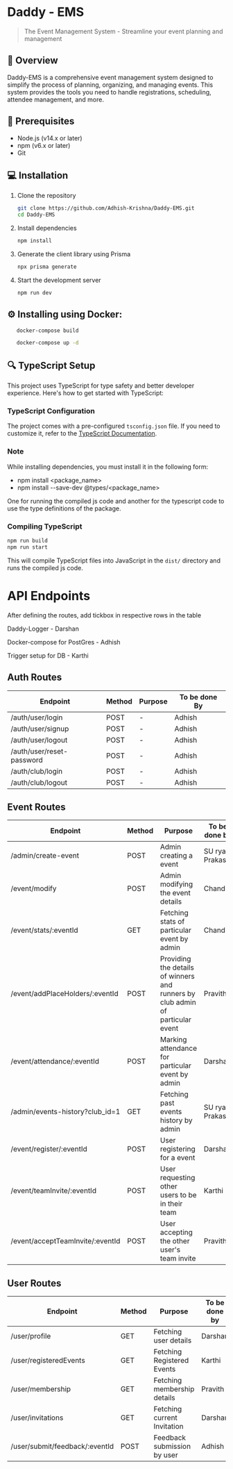 # **Daddy - EMS**

> The Event Management System - Streamline your event planning and management

## 📖 Overview

Daddy-EMS is a comprehensive event management system designed to simplify the process of planning, organizing, and managing events. This system provides the tools you need to handle registrations, scheduling, attendee management, and more.

## 🔧 Prerequisites

- Node.js (v14.x or later)
- npm (v6.x or later)
- Git

## 💻 Installation

1. Clone the repository

   ```bash
   git clone https://github.com/Adhish-Krishna/Daddy-EMS.git
   cd Daddy-EMS
   ```
2. Install dependencies

   ```bash
   npm install
   ```
3. Generate the client library using Prisma

   ```bash
   npx prisma generate
   ```
4. Start the development server

   ```bash
   npm run dev
   ```

## ⚙️ Installing using Docker:
   ```bash
      docker-compose build
   ```
   ```bash
      docker-compose up -d
   ```


## 🔍 TypeScript Setup

This project uses TypeScript for type safety and better developer experience. Here's how to get started with TypeScript:

### TypeScript Configuration

The project comes with a pre-configured `tsconfig.json` file. If you need to customize it, refer to the [TypeScript Documentation](https://www.typescriptlang.org/docs/handbook/tsconfig-json.html).

### Note

While installing dependencies, you must install it in the following form:

- npm install <package_name>
- npm install --save-dev @types/<package_name>

One for running the compiled js code and another for the typescript code to use the type definitions of the package.

### Compiling TypeScript

```bash
npm run build
npm run start
```

This will compile TypeScript files into JavaScript in the `dist/` directory and runs the compiled js code.

# API Endpoints

After defining the routes, add tickbox in respective rows in the table

Daddy-Logger - Darshan

Docker-compose for PostGres - Adhish

Trigger setup for DB - Karthi


## Auth Routes

| Endpoint                  | Method | Purpose | To be done By |
| ------------------------- | ------ | ------- | ------------- |
| /auth/user/login          | POST   | -       |      Adhish        |
| /auth/user/signup         | POST   | -       |      Adhish         |
| /auth/user/logout         | POST   | -       |          Adhish     |
| /auth/user/reset-password | POST   | -       |       Adhish        |
| /auth/club/login          | POST   | -       |       Adhish        |
| /auth/club/logout         | POST   | -       |        Adhish       |

## Event Routes

| Endpoint                         | Method | Purpose                                                                        | To be done by |
| -------------------------------- | ------ | ------------------------------------------------------------------------------ | ------------- |
| /admin/create-event                   | POST   | Admin creating a event                                                         |  SU rya Prakash |
| /event/modify                    | POST   | Admin modifying the event details                                              |  Chandru |
| /event/stats/:eventId            | GET    | Fetching stats of particular event by admin                                    |    Chandru   |
| /event/addPlaceHolders/:eventId  | POST   | Providing the details of winners and runners by club admin of particular event |         Pravith   |
| /event/attendance/:eventId       | POST   | Marking attendance for particular event by admin                               |            Darshan   |
| /admin/events-history?club_id=1  | GET    | Fetching past events history by admin                                          |        SU rya Prakash       |
| /event/register/:eventId         | POST   | User registering for a event                                                   |     Darshan      |
| /event/teamInvite/:eventId       | POST   | User requesting other users to be in their team                                |    Karthi   |
| /event/acceptTeamInvite/:eventId | POST   | User accepting the other user's team invite                                    |    Pravith |

## User Routes

| Endpoint               | Method | Purpose                     | To be done by |
| ---------------------- | ------ | --------------------------- | ------------- |
| /user/profile          | GET    | Fetching user details       |           Darshan   |
| /user/registeredEvents | GET    | Fetching Registered Events  |           Karthi    |
| /user/membership       | GET    | Fetching membership details |     Pravith          |
| /user/invitations | GET | Fetching current Invitation | Darshan |
| /user/submit/feedback/:eventId  | POST   | Feedback submission by user                                                    |           Adhish    |

